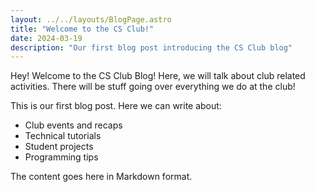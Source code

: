 ```yaml
---
layout: ../../layouts/BlogPage.astro
title: "Welcome to the CS Club!"
date: 2024-03-19
description: "Our first blog post introducing the CS Club blog"
---
```



Hey! Welcome to the CS Club Blog! Here, we will talk about club related activities. There will be stuff going over everything we do at the club!

This is our first blog post. Here we can write about:
- Club events and recaps
- Technical tutorials
- Student projects
- Programming tips

The content goes here in Markdown format.